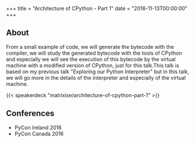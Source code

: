 +++
title = "Architecture of CPython - Part 1"
date = "2016-11-13T00:00:00"
+++

## About

From a small example of code, we will generate the bytecode with the compiler, we will study the generated bytecode with the tools of CPython and especially we will see the execution of this bytecode by the virtual machine with a modified version of CPython, just for this talk.This talk is based on my previous talk "Exploring our Python Interpreter" but in this talk, we will go more in the details of the interpreter and especially of the virtual machine.

{{< speakerdeck "matrixise/architecture-of-cpython-part-1" >}}

## Conferences

* PyCon Ireland 2016
* PyCon Canada 2016
